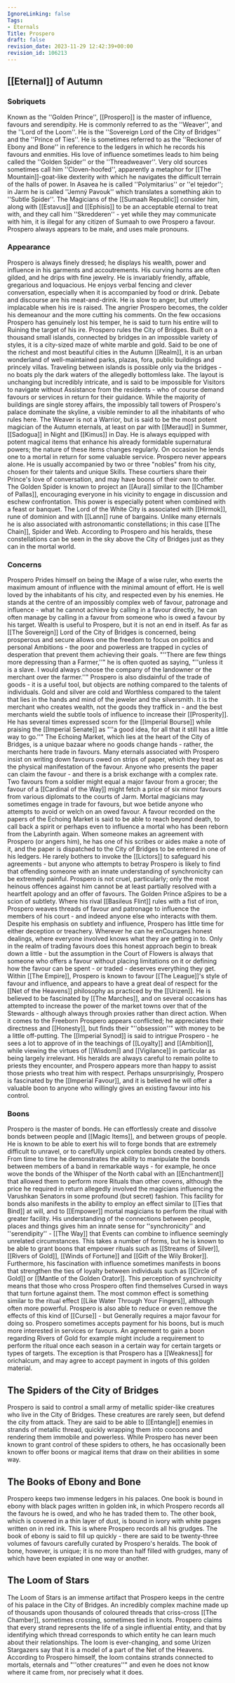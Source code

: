 ```yaml
---
IgnoreLinking: false
Tags:
- Eternals
Title: Prospero
draft: false
revision_date: 2023-11-29 12:42:39+00:00
revision_id: 106213
---
```


## [[Eternal]] of Autumn
### Sobriquets
Known as the ''Golden Prince'', [[Prospero]] is the master of influence, favours and serendipity.
He is commonly referred to as the ''Weaver'', and the ''Lord of the Loom''. He is the ''Sovereign Lord of the City of Bridges'' and the ''Prince of Ties''. He is sometimes referred to as the ''Reckoner of Ebony and Bone'' in reference to the ledgers in which he records his favours and enmities. His love of influence sometimes leads to him being called the ''Golden Spider'' or the ''Threadweaver''. Very old sources sometimes call him ''Cloven-hoofed'', apparently a metaphor for [[The Mountain]]-goat-like dexterity with which he navigates the difficult terrain of the halls of power.
In Asavea he is called ''Polymitarius'' or ''el tejedor''; in Jarm he is called ''Jemný Pavouk'' which translates a something akin to ''Subtle Spider''. The Magicians of the [[Sumaah Republic]] consider him, along with [[Estavus]] and [[Ephisis]] to be an acceptable eternal to treat with, and they call him ''Skredderen'' - yet while they may communicate with him, it is illegal for any citizen of Sumaah to owe Prospero a favour.
Prospero always appears to be male, and uses male pronouns.
### Appearance
Prospero is always finely dressed; he displays his wealth, power and influence in his garments and accoutrements. His curving horns are often gilded, and he drips with fine jewelry. He is invariably friendly, affable, gregarious and loquacious. He enjoys verbal fencing and clever conversation, especially when it is accompanied by food or drink. Debate and discourse are his meat-and-drink. He is slow to anger, but utterly implacable when his ire is raised. The angrier Prospero becomes, the colder his demeanour and the more cutting his comments. On the few occasions Prospero has genuinely lost his temper, he is said to turn his entire will to Ruining the target of his ire.
Prospero rules the City of Bridges. Built on a thousand small islands, connected by bridges in an impossible variety of styles, it is a city-sized maze of white marble and gold. Said to be one of the richest and most beautiful cities in the Autumn [[Realm]], it is an urban wonderland of well-maintained parks, plazas, fora, public buildings and princely villas. Traveling between islands is possible only via the bridges - no boats ply the dark waters of the allegedly bottomless lake. The layout is unchanging but incredibly intricate, and is said to be impossible for Visitors to navigate without Assistance from the residents - who of course demand favours or services in return for their guidance. While the majority of buildings are single storey affairs, the impossibly tall towers of Prospero's palace dominate the skyline, a visible reminder to all the inhabitants of who rules here.
The Weaver is not a Warrior, but is said to be the most potent magician of the Autumn eternals, at least on par with [[Meraud]] in Summer, [[Sadogua]] in Night and [[Kimus]] in Day. He is always equipped with potent magical items that enhance his already formidable supernatural powers; the nature of these items changes regularly. On occasion he lends one to a mortal in return for some valuable service.
Prospero never appears alone. He is usually accompanied by two or three "nobles" from his city, chosen for their talents and unique Skills. These courtiers share their Prince's love of conversation, and may have boons of their own to offer.
The Golden Spider is known to project an [[Aura]] similar to the [[Chamber of Pallas]], encouraging everyone in his vicinity to engage in discussion and eschew confrontation. This power is especially potent when combined with a feast or banquet.
The Lord of the White City is associated with [[Hirmok]], rune of dominion and with [[Lann]] rune of bargains. Unlike many eternals he is also associated with astronomantic constellations; in this case [[The Chain]], Spider and Web. According to Prospero and his heralds, these constellations can be seen in the sky above the City of Bridges just as they can in the mortal world.
### Concerns
Prospero Prides himself on being the iMage of a wise ruler, who exerts the maximum amount of influence with the minimal amount of effort. He is well loved by the inhabitants of his city, and respected even by his enemies. He stands at the centre of an impossibly complex web of favour, patronage and influence - what he cannot achieve by calling in a favour directly, he can often manage by calling in a favour from someone who is owed a favour by his target. 
Wealth is useful to Prospero, but it is not an end in itself. As far as [[The Sovereign]] Lord of the City of Bridges is concerned, being prosperous and secure allows one the freedom to focus on politics and personal Ambitions - the poor and powerless are trapped in cycles of desperation that prevent them achieving their goals. "''There are few things more depressing than a Farmer,''" he is often quoted as saying, "''unless it is a slave. I would always choose the company of the landowner or the merchant over the farmer.''"
Prospero is also disdainful of the trade of goods - it is a useful tool, but objects are nothing compared to the talents of individuals. Gold and silver are cold and Worthless compared to the talent that lies in the hands and mind of the jeweler and the silversmith. It is the merchant who creates wealth, not the goods they traffick in - and the best merchants wield the subtle tools of influence to increase their [[Prosperity]]. He has several times expressed scorn for the [[Imperial Bourse]] while praising the [[Imperial Senate]] as "''a good idea, for all that it still has a little way to go.''"
The Echoing Market, which lies at the heart of the City of Bridges, is a unique bazaar where no goods change hands - rather, the merchants here trade in favours. Many eternals associated with Prospero insist on writing down favours owed on strips of paper, which they treat as the physical manifestation of the favour. Anyone who presents the paper can claim the favour - and there is a brisk exchange with a complex rate. Two favours from a soldier might equal a major favour from a grocer; the favour of a [[Cardinal of the Way]] might fetch a price of six minor favours from various diplomats to the courts of Jarm. Mortal magicians may sometimes engage in trade for favours, but woe betide anyone who attempts to avoid or welch on an owed favour. A favour recorded on the papers of the Echoing Market is said to be able to reach beyond death, to call back a spirit or perhaps even to influence a mortal who has been reborn from the Labyrinth again.
When someone makes an agreement with Prospero (or angers him), he has one of his scribes or aides make a note of it, and the paper is dispatched to the City of Bridges to be entered in one of his ledgers. He rarely bothers to invoke the [[Lictors]] to safeguard his agreements - but anyone who attempts to betray Prospero is likely to find that offending someone with an innate understanding of synchronicity can be extremely painful. Prospero is not cruel, particularly; only the most heinous offences against him cannot be at least partially resolved with a heartfelt apology and an offer of favours.
The Golden Prince aSpires to be a scion of subtlety. Where his rival [[Basileus Flint]] rules with a fist of iron, Prospero weaves threads of favour and patronage to influence the members of his court - and indeed anyone else who interacts with them. Despite his emphasis on subtlety and influence, Prospero has little time for either deception or treachery. Wherever he can he enCourages honest dealings, where everyone involved knows what they are getting in to. Only in the realm of trading favours does this honest approach begin to break down a little - but the assumption in the Court of Flowers is always that someone who offers a favour without placing limitations on it or defining how the favour can be spent - or traded - deserves everything they get.
Within [[The Empire]], Prospero is known to favour [[The League]]'s style of favour and influence, and appears to have a great deal of respect for the [[Net of the Heavens]] philosophy as practiced by the [[Urizen]]. He is believed to be fascinated by [[The Marches]], and on several occasions has attempted to increase the power of the market towns over that of the Stewards - although always through proxies rather than direct action. When it comes to the Freeborn Prospero appears conflicted; he appreciates their directness and [[Honesty]], but finds their "''obsession''" with money to be a little off-putting.
The [[Imperial Synod]] is said to intrigue Prospero - he sees a lot to approve of in the teachings of [[Loyalty]] and [[Ambition]], while viewing the virtues of [[Wisdom]] and [[Vigilance]] in particular as being largely irrelevant. His heralds are always careful to remain polite to priests they encounter, and Prospero appears more than happy to assist those priests who treat him with respect.
Perhaps unsurprisingly, Prospero is fascinated by the [[Imperial Favour]], and it is believed he will offer a valuable boon to anyone who willingly gives an existing favour into his control.
### Boons
Prospero is the master of bonds. He can effortlessly create and dissolve bonds between people and [[Magic Items]], and between groups of people. He is known to be able to exert his will to forge bonds that are extremely difficult to unravel, or to carefUlly unpick complex bonds created by others. From time to time he demonstrates the ability to manipulate the bonds between members of a band in remarkable ways - for example, he once wove the bonds of the Whisper of the North cabal with an [[Enchantment]] that allowed them to perform more Rituals than other covens, although the price he required in return allegedly involved the magicians influencing the Varushkan Senators in some profound (but secret) fashion.
This facility for bonds also manifests in the ability to employ an effect similar to [[Ties that Bind]] at will, and to [[Empower]] mortal magicians to perform the ritual with greater facility. 
His understanding of the connections between people, places and things gives him an innate sense for ''synchronicity'' and ''serendipity'' - [[The Way]] that Events can combine to influence seemingly unrelated circumstances. This takes a number of forms, but he is known to be able to grant boons that empower rituals such as [[Streams of Silver]], [[Rivers of Gold]],  [[Winds of Fortune]] and [[Gift of the Wily Broker]]. Furthermore, his fascination with influence sometimes manifests in boons that strengthen the ties of loyalty between individuals such as [[Circle of Gold]] or [[Mantle of the Golden Orator]].
This perception of synchronicity means that those who cross Prospero often find themselves Cursed in ways that turn fortune against them. The most common effect is something similar to the ritual effect [[Like Water Through Your Fingers]], although often more powerful. Prospero is also able to reduce or even remove the effects of this kind of [[Curse]] - but Generally requires a major favour for doing so.
Prospero sometimes accepts payment for his boons, but is much more interested in services or favours. An agreement to gain a boon regarding Rivers of Gold for example might include a requirement to perform the ritual once each season in a certain way for certain targets or types of targets. The exception is that Prospero has a [[Weakness]] for orichalcum, and may agree to accept payment in ingots of this golden material.
## The Spiders of the City of Bridges
Prospero is said to control a small army of metallic spider-like creatures who live in the City of Bridges. These creatures are rarely seen, but defend the city from attack. They are said to be able to [[Entangle]] enemies in strands of metallic thread, quickly wrapping them into cocoons and rendering them immobile and powerless. While Prospero has never been known to grant control of these spiders to others, he has occasionally been known to offer boons or magical items that draw on their abilities in some way.
## The Books of Ebony and Bone
Prospero keeps two immense ledgers in his palaces. One book is bound in ebony with black pages written in golden ink, in which Prospero records all the favours he is owed, and who he has traded them to. The other book, which is covered in a thin layer of dust, is bound in ivory with white pages written on in red ink. This is where Prospero records all his grudges. The book of ebony is said to fill up quickly - there are said to be twenty-three volumes of favours carefully curated by Prospero's heralds. The book of bone, however, is unique; it is no more than half filled with grudges, many of which have been expiated in one way or another.
## The Loom of Stars
The Loom of Stars is an immense artifact that Prospero keeps in the centre of his palace in the City of Bridges. An incredibly complex machine made up of thousands upon thousands of coloured threads that criss-cross [[The Chamber]], sometimes crossing, sometimes tied in knots. Prospero claims that every strand represents the life of a single influential entity, and that by identifying which thread corresponds to which entity he can learn much about their relationships. The loom is ever-changing, and some Urizen Stargazers say that it is a model of a part of the Net of the Heavens. According to Prospero himself, the loom contains strands connected to mortals, eternals and "''other creatures''" and even he does not know where it came from, nor precisely what it does.